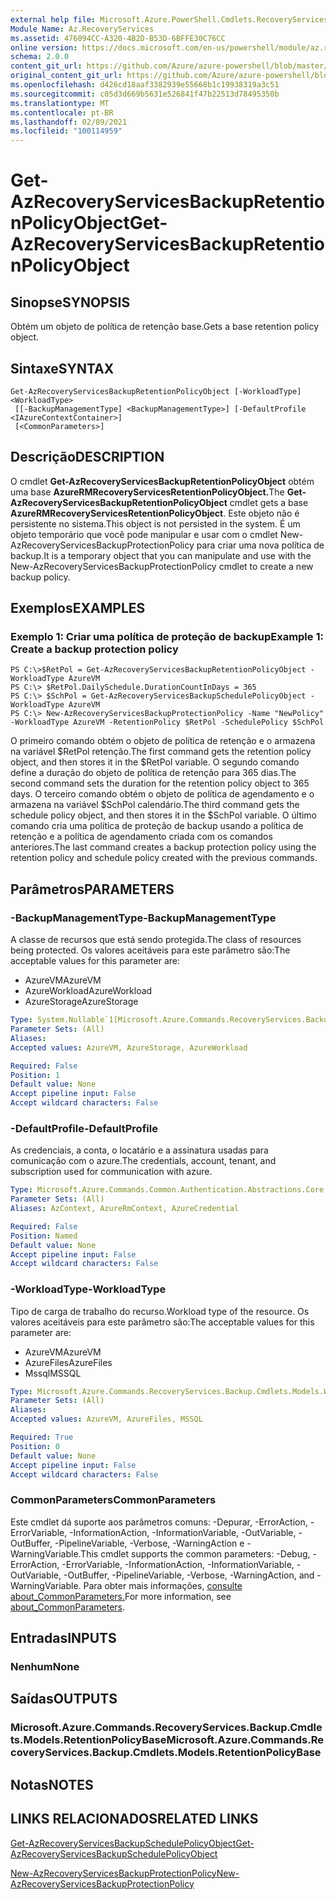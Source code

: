 ```yaml
---
external help file: Microsoft.Azure.PowerShell.Cmdlets.RecoveryServices.Backup.dll-Help.xml
Module Name: Az.RecoveryServices
ms.assetid: 476094CC-A320-4B2D-B53D-6BFFE30C76CC
online version: https://docs.microsoft.com/en-us/powershell/module/az.recoveryservices/get-azrecoveryservicesbackupretentionpolicyobject
schema: 2.0.0
content_git_url: https://github.com/Azure/azure-powershell/blob/master/src/RecoveryServices/RecoveryServices/help/Get-AzRecoveryServicesBackupRetentionPolicyObject.md
original_content_git_url: https://github.com/Azure/azure-powershell/blob/master/src/RecoveryServices/RecoveryServices/help/Get-AzRecoveryServicesBackupRetentionPolicyObject.md
ms.openlocfilehash: d426cd18aaf3382939e55668b1c19938319a3c51
ms.sourcegitcommit: c05d3d669b5631e526841f47b22513d78495350b
ms.translationtype: MT
ms.contentlocale: pt-BR
ms.lasthandoff: 02/09/2021
ms.locfileid: "100114959"
---
```

# <span data-ttu-id="a611a-101">Get-AzRecoveryServicesBackupRetentionPolicyObject</span><span class="sxs-lookup"><span data-stu-id="a611a-101">Get-AzRecoveryServicesBackupRetentionPolicyObject</span></span>

## <span data-ttu-id="a611a-102">Sinopse</span><span class="sxs-lookup"><span data-stu-id="a611a-102">SYNOPSIS</span></span>
<span data-ttu-id="a611a-103">Obtém um objeto de política de retenção base.</span><span class="sxs-lookup"><span data-stu-id="a611a-103">Gets a base retention policy object.</span></span>

## <span data-ttu-id="a611a-104">Sintaxe</span><span class="sxs-lookup"><span data-stu-id="a611a-104">SYNTAX</span></span>

```
Get-AzRecoveryServicesBackupRetentionPolicyObject [-WorkloadType] <WorkloadType>
 [[-BackupManagementType] <BackupManagementType>] [-DefaultProfile <IAzureContextContainer>]
 [<CommonParameters>]
```

## <span data-ttu-id="a611a-105">Descrição</span><span class="sxs-lookup"><span data-stu-id="a611a-105">DESCRIPTION</span></span>
<span data-ttu-id="a611a-106">O cmdlet **Get-AzRecoveryServicesBackupRetentionPolicyObject** obtém uma base **AzureRMRecoveryServicesRetentionPolicyObject.**</span><span class="sxs-lookup"><span data-stu-id="a611a-106">The **Get-AzRecoveryServicesBackupRetentionPolicyObject** cmdlet gets a base **AzureRMRecoveryServicesRetentionPolicyObject**.</span></span>
<span data-ttu-id="a611a-107">Este objeto não é persistente no sistema.</span><span class="sxs-lookup"><span data-stu-id="a611a-107">This object is not persisted in the system.</span></span>
<span data-ttu-id="a611a-108">É um objeto temporário que você pode manipular e usar com o cmdlet New-AzRecoveryServicesBackupProtectionPolicy para criar uma nova política de backup.</span><span class="sxs-lookup"><span data-stu-id="a611a-108">It is a temporary object that you can manipulate and use with the New-AzRecoveryServicesBackupProtectionPolicy cmdlet to create a new backup policy.</span></span>

## <span data-ttu-id="a611a-109">Exemplos</span><span class="sxs-lookup"><span data-stu-id="a611a-109">EXAMPLES</span></span>

### <span data-ttu-id="a611a-110">Exemplo 1: Criar uma política de proteção de backup</span><span class="sxs-lookup"><span data-stu-id="a611a-110">Example 1: Create a backup protection policy</span></span>
```
PS C:\>$RetPol = Get-AzRecoveryServicesBackupRetentionPolicyObject -WorkloadType AzureVM 
PS C:\> $RetPol.DailySchedule.DurationCountInDays = 365
PS C:\> $SchPol = Get-AzRecoveryServicesBackupSchedulePolicyObject -WorkloadType AzureVM 
PS C:\> New-AzRecoveryServicesBackupProtectionPolicy -Name "NewPolicy" -WorkloadType AzureVM -RetentionPolicy $RetPol -SchedulePolicy $SchPol
```

<span data-ttu-id="a611a-111">O primeiro comando obtém o objeto de política de retenção e o armazena na variável $RetPol retenção.</span><span class="sxs-lookup"><span data-stu-id="a611a-111">The first command gets the retention policy object, and then stores it in the $RetPol variable.</span></span>
<span data-ttu-id="a611a-112">O segundo comando define a duração do objeto de política de retenção para 365 dias.</span><span class="sxs-lookup"><span data-stu-id="a611a-112">The second command sets the duration for the retention policy object to 365 days.</span></span>
<span data-ttu-id="a611a-113">O terceiro comando obtém o objeto de política de agendamento e o armazena na variável $SchPol calendário.</span><span class="sxs-lookup"><span data-stu-id="a611a-113">The third command gets the schedule policy object, and then stores it in the $SchPol variable.</span></span>
<span data-ttu-id="a611a-114">O último comando cria uma política de proteção de backup usando a política de retenção e a política de agendamento criada com os comandos anteriores.</span><span class="sxs-lookup"><span data-stu-id="a611a-114">The last command creates a backup protection policy using the retention policy and schedule policy created with the previous commands.</span></span>

## <span data-ttu-id="a611a-115">Parâmetros</span><span class="sxs-lookup"><span data-stu-id="a611a-115">PARAMETERS</span></span>

### <span data-ttu-id="a611a-116">-BackupManagementType</span><span class="sxs-lookup"><span data-stu-id="a611a-116">-BackupManagementType</span></span>
<span data-ttu-id="a611a-117">A classe de recursos que está sendo protegida.</span><span class="sxs-lookup"><span data-stu-id="a611a-117">The class of resources being protected.</span></span> <span data-ttu-id="a611a-118">Os valores aceitáveis para este parâmetro são:</span><span class="sxs-lookup"><span data-stu-id="a611a-118">The acceptable values for this parameter are:</span></span>
- <span data-ttu-id="a611a-119">AzureVM</span><span class="sxs-lookup"><span data-stu-id="a611a-119">AzureVM</span></span> 
- <span data-ttu-id="a611a-120">AzureWorkload</span><span class="sxs-lookup"><span data-stu-id="a611a-120">AzureWorkload</span></span>
- <span data-ttu-id="a611a-121">AzureStorage</span><span class="sxs-lookup"><span data-stu-id="a611a-121">AzureStorage</span></span>

```yaml
Type: System.Nullable`1[Microsoft.Azure.Commands.RecoveryServices.Backup.Cmdlets.Models.BackupManagementType]
Parameter Sets: (All)
Aliases:
Accepted values: AzureVM, AzureStorage, AzureWorkload

Required: False
Position: 1
Default value: None
Accept pipeline input: False
Accept wildcard characters: False
```

### <span data-ttu-id="a611a-122">-DefaultProfile</span><span class="sxs-lookup"><span data-stu-id="a611a-122">-DefaultProfile</span></span>
<span data-ttu-id="a611a-123">As credenciais, a conta, o locatário e a assinatura usadas para comunicação com o azure.</span><span class="sxs-lookup"><span data-stu-id="a611a-123">The credentials, account, tenant, and subscription used for communication with azure.</span></span>

```yaml
Type: Microsoft.Azure.Commands.Common.Authentication.Abstractions.Core.IAzureContextContainer
Parameter Sets: (All)
Aliases: AzContext, AzureRmContext, AzureCredential

Required: False
Position: Named
Default value: None
Accept pipeline input: False
Accept wildcard characters: False
```

### <span data-ttu-id="a611a-124">-WorkloadType</span><span class="sxs-lookup"><span data-stu-id="a611a-124">-WorkloadType</span></span>
<span data-ttu-id="a611a-125">Tipo de carga de trabalho do recurso.</span><span class="sxs-lookup"><span data-stu-id="a611a-125">Workload type of the resource.</span></span> <span data-ttu-id="a611a-126">Os valores aceitáveis para este parâmetro são:</span><span class="sxs-lookup"><span data-stu-id="a611a-126">The acceptable values for this parameter are:</span></span>
- <span data-ttu-id="a611a-127">AzureVM</span><span class="sxs-lookup"><span data-stu-id="a611a-127">AzureVM</span></span> 
- <span data-ttu-id="a611a-128">AzureFiles</span><span class="sxs-lookup"><span data-stu-id="a611a-128">AzureFiles</span></span>
- <span data-ttu-id="a611a-129">Mssql</span><span class="sxs-lookup"><span data-stu-id="a611a-129">MSSQL</span></span>

```yaml
Type: Microsoft.Azure.Commands.RecoveryServices.Backup.Cmdlets.Models.WorkloadType
Parameter Sets: (All)
Aliases:
Accepted values: AzureVM, AzureFiles, MSSQL

Required: True
Position: 0
Default value: None
Accept pipeline input: False
Accept wildcard characters: False
```

### <span data-ttu-id="a611a-130">CommonParameters</span><span class="sxs-lookup"><span data-stu-id="a611a-130">CommonParameters</span></span>
<span data-ttu-id="a611a-131">Este cmdlet dá suporte aos parâmetros comuns: -Depurar, -ErrorAction, -ErrorVariable, -InformationAction, -InformationVariable, -OutVariable, -OutBuffer, -PipelineVariable, -Verbose, -WarningAction e -WarningVariable.</span><span class="sxs-lookup"><span data-stu-id="a611a-131">This cmdlet supports the common parameters: -Debug, -ErrorAction, -ErrorVariable, -InformationAction, -InformationVariable, -OutVariable, -OutBuffer, -PipelineVariable, -Verbose, -WarningAction, and -WarningVariable.</span></span> <span data-ttu-id="a611a-132">Para obter mais informações, [consulte about_CommonParameters.](http://go.microsoft.com/fwlink/?LinkID=113216)</span><span class="sxs-lookup"><span data-stu-id="a611a-132">For more information, see [about_CommonParameters](http://go.microsoft.com/fwlink/?LinkID=113216).</span></span>

## <span data-ttu-id="a611a-133">Entradas</span><span class="sxs-lookup"><span data-stu-id="a611a-133">INPUTS</span></span>

### <span data-ttu-id="a611a-134">Nenhum</span><span class="sxs-lookup"><span data-stu-id="a611a-134">None</span></span>

## <span data-ttu-id="a611a-135">Saídas</span><span class="sxs-lookup"><span data-stu-id="a611a-135">OUTPUTS</span></span>

### <span data-ttu-id="a611a-136">Microsoft.Azure.Commands.RecoveryServices.Backup.Cmdlets.Models.RetentionPolicyBase</span><span class="sxs-lookup"><span data-stu-id="a611a-136">Microsoft.Azure.Commands.RecoveryServices.Backup.Cmdlets.Models.RetentionPolicyBase</span></span>

## <span data-ttu-id="a611a-137">Notas</span><span class="sxs-lookup"><span data-stu-id="a611a-137">NOTES</span></span>

## <span data-ttu-id="a611a-138">LINKS RELACIONADOS</span><span class="sxs-lookup"><span data-stu-id="a611a-138">RELATED LINKS</span></span>

[<span data-ttu-id="a611a-139">Get-AzRecoveryServicesBackupSchedulePolicyObject</span><span class="sxs-lookup"><span data-stu-id="a611a-139">Get-AzRecoveryServicesBackupSchedulePolicyObject</span></span>](./Get-AzRecoveryServicesBackupSchedulePolicyObject.md)

[<span data-ttu-id="a611a-140">New-AzRecoveryServicesBackupProtectionPolicy</span><span class="sxs-lookup"><span data-stu-id="a611a-140">New-AzRecoveryServicesBackupProtectionPolicy</span></span>](./New-AzRecoveryServicesBackupProtectionPolicy.md)


